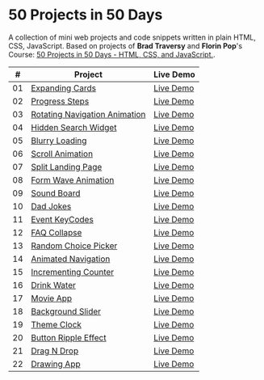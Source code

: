 # 50 Projects in 50 Days

A collection of mini web projects and code snippets written in plain HTML, CSS, JavaScript.
Based on projects of **Brad Traversy** and **Florin Pop**'s Course: [50 Projects in 50 Days - HTML, CSS, and JavaScript.](https://50projects50days.com/).

|  # | Project | Live Demo |
| :-:| ------- | -------   | 
| 01 | [Expanding Cards](https://github.com/alishata128/50-projects-in-50-days/blob/main/1-expanding-cards.html) | [Live Demo](https://codepen.io/alishata/full/JjVMRrY) | 
| 02 | [Progress Steps](https://github.com/alishata128/50-projects-in-50-days/blob/main/8-progress-steps.html) | [Live Demo](https://codepen.io/alishata/full/wvZpzmj) | 
| 03 |  [Rotating Navigation Animation](https://github.com/alishata128/50-projects-in-50-days/blob/main/3-rotating-navigation.html)  | [Live Demo](https://codepen.io/alishata/full/oNOpzoL) | 
| 04 | [Hidden Search Widget](https://github.com/alishata128/50-projects-in-50-days/blob/main/4-hidden-search-widget.html) | [Live Demo](https://codepen.io/alishata/full/MWRrjOx) | 
| 05 | [Blurry Loading](https://github.com/alishata128/50-projects-in-50-days/blob/main/5-blurry-loading.html) | [Live Demo](https://codepen.io/alishata/full/wvZpzpj) | 
| 06 | [Scroll Animation](https://github.com/alishata128/50-projects-in-50-days/blob/main/6-scroll-animation.html) | [Live Demo](https://codepen.io/alishata/full/gOyowvX) | 
| 07 | [Split Landing Page](https://github.com/alishata128/50-projects-in-50-days/blob/main/7-split-landing-page.html) | [Live Demo](https://codepen.io/alishata/full/dyLJpmO) | 
| 08 | [Form Wave Animation](https://github.com/alishata128/50-projects-in-50-days/blob/main/2-form-wave.html) | [Live Demo](https://codepen.io/alishata/full/poBpEWq) | 
| 09 | [Sound Board](https://github.com/alishata128/50-projects-in-50-days/blob/main/9-sound-board.html) | [Live Demo](https://codepen.io/alishata/full/KKYZgob) | 
| 10 | [Dad Jokes](https://github.com/alishata128/50-projects-in-50-days/blob/main/10-dad-jokes.html) | [Live Demo](https://codepen.io/alishata/full/abxEmGv) | 
| 11 | [Event KeyCodes](https://github.com/alishata128/50-projects-in-50-days/blob/main/11-event-keycodes.html) | [Live Demo](https://codepen.io/alishata/full/LYveRmR) | 
| 12 | [FAQ Collapse](https://github.com/alishata128/50-projects-in-50-days/blob/main/12-faq-collapse.html) | [Live Demo](https://codepen.io/alishata/full/OJGzRZv) | 
| 13 | [Random Choice Picker](https://github.com/alishata128/50-projects-in-50-days/blob/main/13-random-choice-picker.html) | [Live Demo](https://codepen.io/alishata/full/poBpEVY) | 
| 14 | [Animated Navigation](https://github.com/alishata128/50-projects-in-50-days/blob/main/14-animated-navigation.html) | [Live Demo](https://codepen.io/alishata/full/poBpEKY) | 
| 15 | [Incrementing Counter](https://github.com/alishata128/50-projects-in-50-days/blob/main/15-incrementing-counter.html) | [Live Demo](https://codepen.io/alishata/full/wvZpzxX) |
| 16 | [Drink Water](https://github.com/alishata128/50-projects-in-50-days/blob/main/16-drink-water.html) | [Live Demo](https://codepen.io/alishata/full/OJGZJQY) |
| 17 | [Movie App](https://github.com/alishata128/50-projects-in-50-days/blob/main/17-movie-app.html) | [Live Demo](https://codepen.io/alishata/full/WNWmwbK) |
| 18 | [Background Slider](https://github.com/alishata128/50-projects-in-50-days/blob/main/18-background-slider.html) | [Live Demo](https://codepen.io/alishata/full/xxeBEpN) |
| 19 | [Theme Clock](https://github.com/alishata128/50-projects-in-50-days/blob/main/19-theme-clock.html) | [Live Demo](https://codepen.io/alishata/pen/xxeoREM) |
| 20 | [Button Ripple Effect](https://github.com/alishata128/50-projects-in-50-days/blob/main/20-button-ripple-effect.html) | [Live Demo](https://codepen.io/alishata/pen/Pogrbbz) |
| 21 | [Drag N Drop](https://github.com/alishata128/50-projects-in-50-days/blob/main/21-drag-n-drop.html) | [Live Demo](https://codepen.io/alishata/pen/LYvKbbo) |
| 22 | [Drawing App](https://github.com/alishata128/50-projects-in-50-days/blob/main/22-drawing-app.html) | [Live Demo](https://codepen.io/alishata/pen/qBwemLz) |